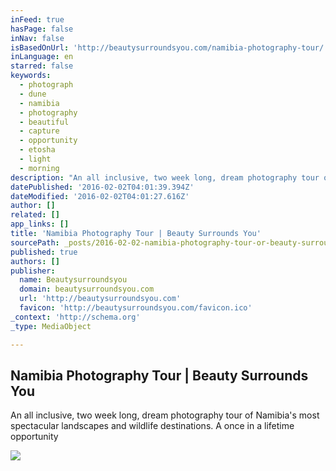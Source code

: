```yaml
---
inFeed: true
hasPage: false
inNav: false
isBasedOnUrl: 'http://beautysurroundsyou.com/namibia-photography-tour/'
inLanguage: en
starred: false
keywords:
  - photograph
  - dune
  - namibia
  - photography
  - beautiful
  - capture
  - opportunity
  - etosha
  - light
  - morning
description: "An all inclusive, two week long, dream photography tour of Namibia's most spectacular landscapes and wildlife destinations. A once in a lifetime opportunity"
datePublished: '2016-02-02T04:01:39.394Z'
dateModified: '2016-02-02T04:01:27.616Z'
author: []
related: []
app_links: []
title: 'Namibia Photography Tour | Beauty Surrounds You'
sourcePath: _posts/2016-02-02-namibia-photography-tour-or-beauty-surrounds-you.md
published: true
authors: []
publisher:
  name: Beautysurroundsyou
  domain: beautysurroundsyou.com
  url: 'http://beautysurroundsyou.com'
  favicon: 'http://beautysurroundsyou.com/favicon.ico'
_context: 'http://schema.org'
_type: MediaObject

---
```

<article style=""><h1>Namibia Photography Tour | Beauty Surrounds You</h1><p>An all inclusive, two week long, dream photography tour of Namibia's most spectacular landscapes and wildlife destinations. A once in a lifetime opportunity</p><img src="https://s3-us-west-2.amazonaws.com/the-grid-img/p/4223e2505cc8b29f7318a03a29ab7ca41f92b495.jpg" /></article>